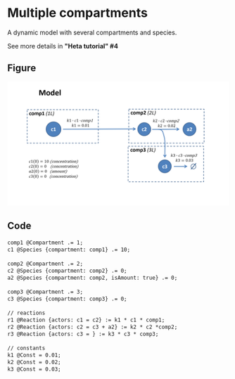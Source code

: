 # Multiple compartments

A dynamic model with several compartments and species.

See more details in **"Heta tutorial" #4**

## Figure
![multiple-compartments](https://raw.githubusercontent.com/hetalang/heta-specifications/master/cases/multiple-compartments.png)

## Code

```heta
comp1 @Compartment .= 1;
c1 @Species {compartment: comp1} .= 10;

comp2 @Compartment .= 2;
c2 @Species {compartment: comp2} .= 0;
a2 @Species {compartment: comp2, isAmount: true} .= 0;

comp3 @Compartment .= 3;
c3 @Species {compartment: comp3} .= 0;

// reactions
r1 @Reaction {actors: c1 = c2} := k1 * c1 * comp1;
r2 @Reaction {actors: c2 = c3 + a2} := k2 * c2 *comp2;
r3 @Reaction {actors: c3 = } := k3 * c3 * comp3;

// constants
k1 @Const = 0.01;
k2 @Const = 0.02;
k3 @Const = 0.03;
```
